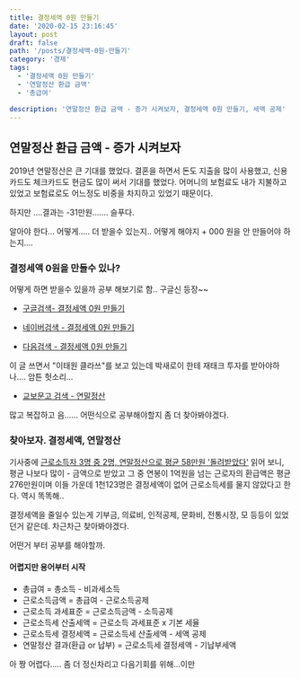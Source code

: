 ```yaml
---
title: 결정세액 0원 만들기
date: '2020-02-15 23:16:45'
layout: post
draft: false
path: '/posts/결정세액-0원-만들기'
category: '경제'
tags:
  - '결정세액 0원 만들기'
  - '연말정산 환급 금액'
  - '총급여'

description: '연말정산 환급 금액 - 증가 시켜보자, 결정세액 0원 만들기, 세액 공제'
---
```


## 연말정산 환급 금액 - 증가 시켜보자

2019년 연말정산은 큰 기대를 했었다. 결혼을 하면서 돈도 지출을 많이 사용했고, 신용카드도 체크카드도 현금도 많이 써서 기대를 했었다.
어머니의 보험료도 내가 지불하고 있었고 보험료로도 어느정도 비중을 차지하고 있었기 때문이다.

하지만 ....결과는 -31만원....... 슬푸다.

알아야 한다... 어떻게..... 더 받을수 있는지.. 어떻게 해야지 + 000 원을 안 만들어야 하는지....

### 결정세액 0원을 만들수 있나?

어떻게 하면 받을수 있을까 공부 해보기로 함.. 구글신 등장~~

- [구글검색- 결정세액 0원 만들기](https://www.google.com/search?sxsrf=ACYBGNSkR4sosznZ0XhwelzBmzrYWDypxw%3A1581775291666&ei=u_lHXseoKKK9mAWPw6uADQ&q=%EA%B2%B0%EC%A0%95%EC%84%B8%EC%95%A1+0%EC%9B%90+%EB%A7%8C%EB%93%A4%EA%B8%B0&oq=%EA%B2%B0%EC%A0%95%EC%84%B8%EC%95%A1+0%EC%9B%90+%EB%A7%88&gs_l=psy-ab.3.0.0.10381.11357..12324...0.2..0.127.367.0j3......0....1..gws-wiz.......0i71j35i39j0i5i30.sfQkKgkMoTA)

- [네이버검색 - 결정세액 0원 만들기](https://search.naver.com/search.naver?sm=top_hty&fbm=0&ie=utf8&query=%EA%B2%B0%EC%A0%95%EC%84%B8%EC%95%A1+0%EC%9B%90+%EB%A7%8C%EB%93%A4%EA%B8%B0)

- [다음검색 - 결정세액 0원 만들기](https://search.daum.net/search?w=tot&DA=YZR&t__nil_searchbox=btn&sug=&sugo=&q=%EA%B2%B0%EC%A0%95%EC%84%B8%EC%95%A1+0%EC%9B%90+%EB%A7%8C%EB%93%A4%EA%B8%B0)

이 글 쓰면서 "이태원 클라쓰"를 보고 있는데 박새로이 한테 재태크 투자를 받아야하나.... 암튼 헛소리...

- [교보문고 검색 - 연말정산](https://search.kyobobook.co.kr/web/search?vPstrKeyWord=%25EC%2597%25B0%25EB%25A7%2590%25EC%25A0%2595%25EC%2582%25B0&orderClick=LAG)

많고 복잡하고 음...... 어떤식으로 공부해야할지 좀 더 찾아봐야겠다.

### 찾아보자. 결정세액, 연말정산

기사중에 [근로소득자 3명 중 2명, 연말정산으로 평균 58만원 '돌려받았다'](https://www.yna.co.kr/view/AKR20200104043000002) 읽어 보니, 평균 나보다 많이 - 금액으로 받았고 그 중 연봉이 1억원을 넘는 근로자의 환급액은 평균 276만원이며 이들 가운데 1천123명은 결정세액이 없어 근로소득세를 물지 않았다고 한다.
역시 똑똑해..

결정세액을 줄일수 있는게 기부금, 의료비, 인적공제, 문화비, 전통시장, 모 등등이 있었던거 같은데. 차근차근 찾아봐야겠다.

어떤거 부터 공부를 해야할까.

#### 어렵지만 용어부터 시작

- 총급여 = 총소득 - 비과세소득
- 근로소득금액 = 총급여 - 근로소득공제
- 근로소득 과세표준 = 근로소득금액 - 소득공제
- 근로소득세 산출세액 = 근로소득 과세표준 x 기본 세율
- 근로소득세 결정세액 = 근로소득세 산출세액 - 세액 공제
- 연말정산 결과(환급 or 납부) = 근로소득세 결정세액 - 기납부세액

아 짱 어렵다..... 좀 더 정신차리고 다음기회를 위해...이만
